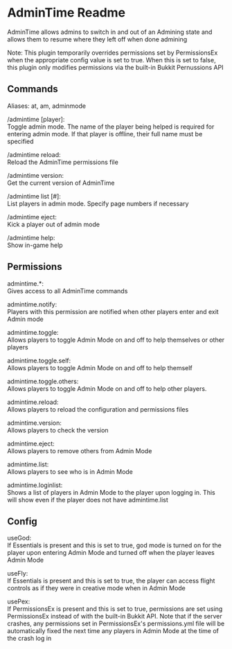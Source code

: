 AdminTime Readme
====

AdminTime allows admins to switch in and out of an Admining state and allows them to resume where they left off when done admining

Note: This plugin temporarily overrides permissions set by PermissionsEx when the appropriate config value is set to true. When this is set to false, this plugin only modifies permissions via the built-in Bukkit Pernussions API

<h2>Commands</h2>

Aliases: at, am, adminmode

/admintime [player]:<br/>Toggle admin mode. The name of the player being helped is required for entering admin mode. If that player is offline, their full name must be specified

/admintime reload:<br/>Reload the AdminTime permissions file

/admintime version:<br/>Get the current version of AdminTime

/admintime list [#]:<br/>List players in admin mode. Specify page numbers if necessary

/admintime eject:<br/>Kick a player out of admin mode

/admintime help:<br/>Show in-game help


<h2>Permissions</h2>

admintime.*:<br/>Gives access to all AdminTime commands

admintime.notify:<br/>Players with this permission are notified when other players enter and exit Admin mode

admintime.toggle:<br/>Allows players to toggle Admin Mode on and off to help themselves or other players

admintime.toggle.self:<br/>Allows players to toggle Admin Mode on and off to help themself

admintime.toggle.others:<br/>Allows players to toggle Admin Mode on and off to help other players.

admintime.reload:<br/>Allows players to reload the configuration and permissions files

admintime.version:<br/>Allows players to check the version

admintime.eject:<br/>Allows players to remove others from Admin Mode

admintime.list:<br/>Allows players to see who is in Admin Mode

admintime.loginlist:<br/>Shows a list of players in Admin Mode to the player upon logging in. This will show even if the player does not have admintime.list

<h2>Config</h2>

useGod:<br/>If Essentials is present and this is set to true, god mode is turned on for the player upon entering Admin Mode and turned off when the player leaves Admin Mode

useFly:<br/>If Essentials is present and this is set to true, the player can access flight controls as if they were in creative mode when in Admin Mode

usePex:<br/>If PermissionsEx is present and this is set to true, permissions are set using PermissionsEx instead of with the built-in Bukkit API. Note that if the server crashes, any permissions set in PermissionsEx's permissions.yml file will be automatically fixed the next time any players in Admin Mode at the time of the crash log in
